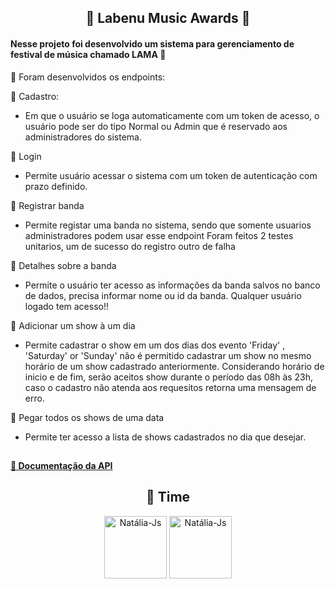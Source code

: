 <h2 align="center"> 🎵 Labenu Music Awards 🎵 </h2>
  
#### Nesse projeto foi desenvolvido um sistema para gerenciamento de festival de música chamado LAMA 🎉 

:small_orange_diamond: Foram desenvolvidos os endpoints:

:round_pushpin: Cadastro:
- Em que o usuário se loga automaticamente com um token de acesso, o usuário pode ser do tipo Normal ou Admin que é reservado aos administradores do sistema.

:round_pushpin: Login
- Permite usuário acessar o sistema com um token de autenticação com prazo definido.

:round_pushpin: Registrar banda
- Permite registar uma banda no sistema, sendo que somente usuarios administradores podem usar esse endpoint Foram feitos 2 testes unitarios, um de sucesso do registro outro de falha

:round_pushpin: Detalhes sobre a banda
- Permite o usuário ter acesso as informações da banda salvos no banco de dados, precisa informar nome ou id da banda. Qualquer usuário logado tem acesso!!

:round_pushpin: Adicionar um show à um dia
- Permite cadastrar o show em um dos dias dos evento 'Friday' , 'Saturday' or 'Sunday' não é permitido cadastrar um show no mesmo horário de um show cadastrado anteriormente. Considerando horário de inicio e de fim, serão aceitos show durante o período das 08h às 23h, caso o cadastro não atenda aos requesitos retorna uma mensagem de erro.

:round_pushpin: Pegar todos os shows de uma data
- Permite ter acesso a lista de shows cadastrados no dia que desejar.

##

#### <a href="https://documenter.getpostman.com/view/21027029/2s8YsnWb81"> 🔗 Documentação da API </a> 

<h2 align="center"> 🤝 Time </h2>
<div align="center">
   <a href="https://github.com/nataliaheloisa" target="_blank"><img align="center" alt="Natália-Js" height="100" width="100" src="https://avatars.githubusercontent.com/u/97248742?s=400&u=1008a7653038be16f1e46013ddd219e537cdfe10&v=4"></a>
 <a href="https://github.com/natalliaamorim" target="_blank"><img align="center" alt="Natália-Js" height="100" width="100" src="https://avatars.githubusercontent.com/u/70102953?v=4"></a>
